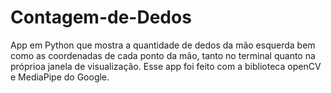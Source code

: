 # Contagem-de-Dedos
App em Python que mostra a quantidade de dedos da mão esquerda bem como as coordenadas de cada ponto da mão, tanto no terminal quanto na próprioa janela de visualização. Esse app foi feito com a biblioteca openCV e MediaPipe do Google.
